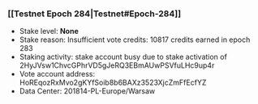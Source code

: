### [[Testnet Epoch 284|Testnet#Epoch-284]]
* Stake level: **None**
* Stake reason: Insufficient vote credits: 10817 credits earned in epoch 283
* Staking activity: stake account busy due to stake activation of 2HyJVsw1ChvcGPhrVD5gJeRQ3EBmAUwPSVfuLHc9up4r
* Vote account address: HoREqozRxMvo2gKYfSoib8b6BAXz3523XjcZmFfEcfYZ
* Data Center: 201814-PL-Europe/Warsaw
